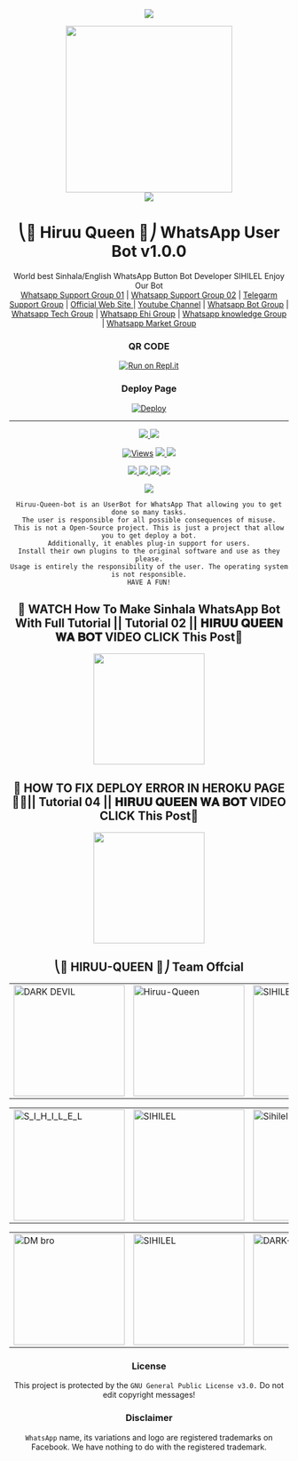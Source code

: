 

<div align="center">		
<img src= "https://camo.githubusercontent.com/71b837571c48af3aa60a73dbc9d5936aa359d78efbfa8a6743cbbbc16b80ef4d/68747470733a2f2f63646e2e646973636f72646170702e636f6d2f6174746163686d656e74732f3830353930323039333930363630383138362f3830353931333937323533353539303932322f74656e6f722e676966"/>
</p>
<div align="center">
  <img src="https://telegra.ph/file/6e722d1538e18fe637cd9.jpg" width="300" height="300">
	<div align="center">
<img src= "https://camo.githubusercontent.com/71b837571c48af3aa60a73dbc9d5936aa359d78efbfa8a6743cbbbc16b80ef4d/68747470733a2f2f63646e2e646973636f72646170702e636f6d2f6174746163686d656e74732f3830353930323039333930363630383138362f3830353931333937323533353539303932322f74656e6f722e676966"/>
</p>

  <h1>⎝🦄 Hiruu Queen 🦄⎠ WhatsApp User Bot v1.0.0</h1>
</div>
<p align="center">
    World best Sinhala/English WhatsApp Button Bot Developer SIHILEL Enjoy Our Bot
    <br>
        <a href="https://chat.whatsapp.com/GcQC9BOS0LNLasNvjNgtTM">Whatsapp Support Group 01</a> |
	<a href="https://chat.whatsapp.com/GcQC9BOS0LNLasNvjNgtTM">Whatsapp Support Group 02</a> |
	<a href="https://chat.whatsapp.com/GcQC9BOS0LNLasNvjNgtTM">Telegarm Support Group</a> |
	<a href="https://github.com/Sihilel/Hiruu_Queen_Bot">Official Web Site </a> |
        <a href="https://telegra.ph/file/6e722d1538e18fe637cd9.jpg">Youtube Channel</a> |
	<a href="https://chat.whatsapp.com/GcQC9BOS0LNLasNvjNgtTM">Whatsapp Bot Group</a> |
	<a href="https://chat.whatsapp.com/GcQC9BOS0LNLasNvjNgtTM">Whatsapp Tech Group</a> |
	<a href="https://chat.whatsapp.com/GcQC9BOS0LNLasNvjNgtTM">Whatsapp Ehi Group</a> |
	<a href="https://chat.whatsapp.com/GcQC9BOS0LNLasNvjNgtTM">Whatsapp knowledge Group</a> |
	<a href="https://chat.whatsapp.com/GcQC9BOS0LNLasNvjNgtTM">Whatsapp Market Group</a>
    <br>
</p>
	
### QR CODE
[![Run on Repl.it](https://repl.it/badge/github/quiec/whatsasena)](https://replit.com/@CTONLINE/ALPHA-Qr-Session?v=1)

### Deploy Page
[![Deploy](https://www.herokucdn.com/deploy/button.svg)](https://heroku.com/deploy?template=https://github.com/Sihilel/Hiruu_Queen_Bot)
</div>

----

<p align="center">
  <a href="https://github.com/Sihilel/Hiruu_Queen_Bot">
    <img src="https://img.shields.io/docker/pulls/Dark-Devil/HIRUU-QUEEN?style=flat-square&label=Docker+Pulls">
  </a>
  <a href="https://github.com/Sihilel/Hiruu_Queen_Bot">
    <img src="https://img.shields.io/docker/image-size/Dark-Devil/HIRUU-QUEEN?style=flat-square&logo=github&label=Image Size">
    
  </a>
</p>

<p align="center">

  <a href="https://github.com/Sihilel/Hiruu_Queen_Bot">
    <img src="https://hits.seeyoufarm.com/api/count/incr/badge.svg?url=https%3A%2F%2Fgithub.com%2FAchiyaCT%2FALPHA-V4&count_bg=%2379C83D&title_bg=%23555555&icon=gitpod.svg&icon_color=%23E7E7E7&title=Views&edge_flat=false" alt="Views"/></a>
  
  </a>
  <a href="https://github.com/Sihilel/Hiruu_Queen_Bot">
    <img src="https://img.shields.io/github/forks/Dark-Devil/HIRUU-QUEEN?label=Fork&style=social">
    
  </a>
  <a href="https://github.com/Sihilel/Hiruu_Queen_Bot/stargazers">
    <img src="https://img.shields.io/github/stars/Dark-Devil/HIRUU-QUEEN?style=social">
  </a>
</p>

<p align="center">
  <a href="https://github.com/Sihilel/Hiruu_Queen_Bot">
    <img src="https://img.shields.io/github/repo-size/Dark-Devil/HIRUU-QUEEN?color=purple&label=Repo%20Size&style=plastic">

  </a>
  <a href="https://github.com/Sihilel/Hiruu_Queen_Bot">
    <img src="https://img.shields.io/github/license/Dark-Devil/HIRUU-QUEEN?color=purple&label=License&style=plastic">

  </a>
  <a href="https://github.com/Sihilel/Hiruu_Queen_Bot">
    <img src="https://img.shields.io/github/languages/top/Dark-Devil/HIRUU-QUEEN?color=purple&label=Javascript&style=plastic">

  </a>
  <a href="https://github.com/Sihilel/Hiruu_Queen_Bot">
    <img src="https://img.shields.io/static/v1?label=Author&message=Hiruu%20Queen&color=purple&style=plastic">

  </a>
  </p>
 <p align="center">
  <a href="https://wa.me/94704101989">
    <img src="https://img.shields.io/badge/Contact%20Me%20On%20Whatsapp-HIRUU%20Dark%20Devil-purple&style=plastic">

  </a>
</p>
 
```
Hiruu-Queen-bot is an UserBot for WhatsApp That allowing you to get done so many tasks.
The user is responsible for all possible consequences of misuse.
This is not a Open-Source project. This is just a project that allow you to get deploy a bot.
Additionally, it enables plug-in support for users.
Install their own plugins to the original software and use as they please.
Usage is entirely the responsibility of the user. The operating system is not responsible.
HAVE A FUN!
```


## 📛 WATCH How To Make Sinhala WhatsApp Bot With Full Tutorial || Tutorial 02 || 𝐇𝐈𝐑𝐔𝐔 𝐐𝐔𝐄𝐄𝐍 𝐖𝐀 𝐁𝐎𝐓 VIDEO CLICK This Post📛
<div>
	<a href="https://www.youtube.com/watch?v=9kJlE9RYKeo">
<img src="https://telegra.ph/file/6e722d1538e18fe637cd9.jpg" width="200"></br></a>
</div>



## 📛 HOW TO FIX DEPLOY ERROR IN HEROKU PAGE 💯🔥|| Tutorial 04 || 𝐇𝐈𝐑𝐔𝐔 𝐐𝐔𝐄𝐄𝐍 𝐖𝐀 𝐁𝐎𝐓 VIDEO CLICK This Post📛
<div>
	<a href="https://youtu.be/uAuIcxlGFKw">
<img src="https://telegra.ph/file/6e722d1538e18fe637cd9.jpg" width="200"></br></a>
</div>



## ⎝🦄 HIRUU-QUEEN 🦄⎠ Team Offcial

<table>
										<tbody>
											<tr>
												<td><a href="https://github.com/Sihilel/Hiruu_Queen_Bot"><img src="https://telegra.ph/file/6e722d1538e18fe637cd9.jpg" width="200" height="200" alt="DARK DEVIL"></a></td>
												<td><a href="https://github.com/Sihilel/Hiruu_Queen_Bot"><img src="https://telegra.ph/file/6e722d1538e18fe637cd9.jpg" width="200" height="200" alt="Hiruu-Queen"></a></td>
												<td><a href="https://wa.me/94704101989"><img src="https://telegra.ph/file/6e722d1538e18fe637cd9.jpg" width="200" height="200" alt="SIHILEL"></a></td>
											</tr>
										</tbody>
									</table>
                  <table>
										<tbody>
											<tr>
												<td><a href="https://wa.me/94704101989"><img src="https://telegra.ph/file/6e722d1538e18fe637cd9.jpg" width="200" height="200" alt="S_I_H_I_L_E_L"></a></td>
												<td><a href="https://github.com/Sihilel/Hiruu_Queen_Bot"><img src="https://telegra.ph/file/6e722d1538e18fe637cd9.jpg" width="200" height="200" alt="SIHILEL"></a></td>
                        <td><a href="httsp://github.com/BlackAmda/"><img src="https://telegra.ph/file/6e722d1538e18fe637cd9.jpg" width="200" height="200" alt="Sihilel"></a></td>
											</tr>
									</table>
                  <table>
										<tbody>
											<tr>
												<td><a href="https://www.youtube.com/channel/UCAa2_JLzGHl_Le7BTkY3A/featured"><img src="https://telegra.ph/file/6e722d1538e18fe637cd9.jpg" width="200" height="200" alt="DM bro"></a></td>
												<td><a href="https://wa.me/94704101989"><img src="https://telegra.ph/file/6e722d1538e18fe637cd9.jpg" width="200" height="200" alt="SIHILEL"></a></td>
												<td><a href="https://wa.me/94704101989"><img src="https://telegra.ph/file/6e722d1538e18fe637cd9.jpg" width="200" height="200" alt="DARK-DEVIL"></a></td>
											</tr>
										</tbody>
									</table>

### License
This project is protected by the `GNU General Public License v3.0.`
Do not edit copyright messages!

### Disclaimer
`WhatsApp` name, its variations and logo are registered trademarks on Facebook. We have nothing to do with the registered trademark.
